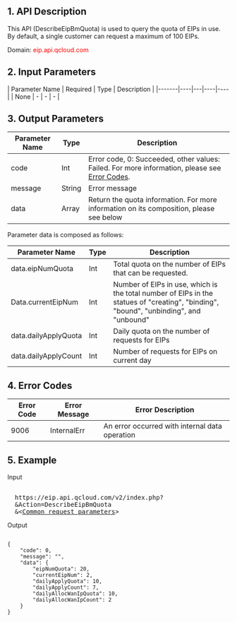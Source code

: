 ## 1. API Description
This API (DescribeEipBmQuota) is used to query the quota of EIPs in use. By default, a single customer can request a maximum of 100 EIPs.
 
Domain: <font style="color:red">eip.api.qcloud.com</font>


## 2. Input Parameters
 
| Parameter Name | Required | Type | Description |
|-------|----|---|----|----|
| None | - | - | - |


## 3. Output Parameters
| Parameter Name | Type | Description |
|---------|---------|---------|
| code | Int | Error code, 0: Succeeded, other values: Failed. For more information, please see [Error Codes](/doc/api/456/6725).  |
| message | String | Error message |
| data | Array | Return the quota information. For more information on its composition, please see below |

Parameter data is composed as follows:

| Parameter Name | Type | Description |
|---|---|---|
| data.eipNumQuota | Int | Total quota on the number of EIPs that can be requested. | 
| Data.currentEipNum | Int | Number of EIPs in use, which is the total number of EIPs in the statues of "creating", "binding", "bound", "unbinding", and "unbound" | 
| data.dailyApplyQuota | Int | Daily quota on the number of requests for EIPs 
| data.dailyApplyCount | Int | Number of requests for EIPs on current day | 

## 4. Error Codes
| Error Code | Error Message | Error Description |
|---|---|---|
| 9006 | InternalErr | An error occurred with internal data operation |

## 5. Example
 
Input
<pre>

  https://eip.api.qcloud.com/v2/index.php?
  &Action=DescribeEipBmQuota
  &<<a href="https://www.qcloud.com/doc/api/229/6976">Common request parameters</a>>
</pre>

Output
```

{
    "code": 0,
    "message": "",
    "data": {
        "eipNumQuota": 20,
        "currentEipNum": 2,
        "dailyApplyQuota": 10,
        "dailyApplyCount": 7,
        "dailyAllocWanIpQuota": 10,
        "dailyAllocWanIpCount": 2
    }
}

```


